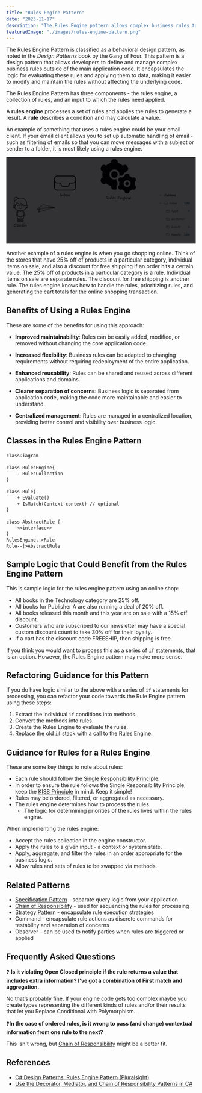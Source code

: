 ```yaml
---
title: "Rules Engine Pattern"
date: "2023-11-17"
description: "The Rules Engine pattern allows complex business rules to be defined, managed, and applied outside of the main application code."
featuredImage: "./images/rules-engine-pattern.png"
---
```

The Rules Engine Pattern is classified as a behavioral design pattern, as noted in the _Design Patterns_ book by the Gang of Four. This pattern is a design pattern that allows developers to define and manage complex business rules outside of the main application code. It encapsulates the logic for evaluating these rules and applying them to data, making it easier to modify and maintain the rules without affecting the underlying code.

The Rules Engine Pattern has three components - the rules engine, a collection of rules, and an input to which the rules need applied. 

A **rules engine** processes a set of rules and applies the rules to generate a result. A **rule** describes a condition and may calculate a value.

An example of something that uses a rules engine could be your email client. If your email client allows you to set up automatic handling of email - such as filtering of emails so that you can move messages with a subject or sender to a folder, it is most likely using a rules engine.

![Animated version of the Rules Engine pattern - where your cousin sends you an email message, which goes to your Inbox. From the Inbox, the message gets sent to a Rules Engine for processing. The Rules Engine sees a rule that messages from your cousin go to a Family folder. The message ends up in the Family folder under Inbox.](images/rules-engine-in-action-animated.gif)

Another example of a rules engine is when you go shopping online. Think of the stores that have 25% off of products in a particular category, individual items on sale, and also a discount for free shipping if an order hits a certain value. The 25% off of products in a particular category is a rule. Individual items on sale are separate rules. The discount for free shipping is another rule. The rules engine knows how to handle the rules, prioritizing rules, and generating the cart totals for the online shopping transaction.

## Benefits of Using a Rules Engine

These are some of the benefits for using this approach:

- **Improved maintainability**: Rules can be easily added, modified, or removed without changing the core application code.

- **Increased flexibility**: Business rules can be adapted to changing requirements without requiring redeployment of the entire application.

- **Enhanced reusability**: Rules can be shared and reused across different applications and domains.

- **Clearer separation of concerns**: Business logic is separated from application code, making the code more maintainable and easier to understand.

- **Centralized management**: Rules are managed in a centralized location, providing better control and visibility over business logic.

## Classes in the Rules Engine Pattern

```mermaid
classDiagram

class RulesEngine{
    - RulesCollection
}

class Rule{
    + Evaluate()
    + IsMatch(Context context) // optional
}

class AbstractRule {  
    <<interface>>  
}
RulesEngine..>Rule
Rule--|>AbstractRule
```

## Sample Logic that Could Benefit from the Rules Engine Pattern

This is sample logic for the rules engine pattern using an online shop:

- All books in the Technology category are 25% off.
- All books for Publisher A are also running a deal of 20% off.
- All books released this month and this year are on sale with a 15% off discount.
- Customers who are subscribed to our newsletter may have a special custom discount count to take 30% off for their loyalty.
- If a cart has the discount code FREESHIP, then shipping is free.

If you think you would want to process this as a series of `if` statements, that is an option. However, the Rules Engine pattern may make more sense.

## Refactoring Guidance for this Pattern

If you do have logic similar to the above with a series of `if` statements for processing, you can refactor your code towards the Rule Engine pattern using these steps:

1. Extract the individual `if` conditions into methods.
2. Convert the methods into rules.
3. Create the Rules Engine to evaluate the rules.
4. Replace the old `if` stack with a call to the Rules Engine.

## Guidance for Rules for a Rules Engine

These are some key things to note about rules:

- Each rule should follow the [Single Responsibility Principle](/principles/single-responsibility-principle).
- In order to ensure the rule follows the Single Responsibility Principle, keep the [KISS Principle](/principles/keep-it-simple) in mind. Keep it simple!
- Rules may be ordered, filtered, or aggregated as necessary.
- The rules engine determines how to process the rules.
  - The logic for determining priorities of the rules lives within the rules engine.

When implementing the rules engine:

- Accept the rules collection in the engine constructor.
- Apply the rules to a given input - a context or system state.
- Apply, aggregate, and filter the rules in an order appropriate for the business logic.
- Allow rules and sets of rules to be swapped via methods.

## Related Patterns

- [Specification Pattern](/design-patterns/specification-pattern) - separate query logic from your application
- [Chain of Responsibility](/design-patterns/chain-of-responsibility-pattern) - used for sequencing the rules for processing
- [Strategy Pattern](/design-patterns/strategy-pattern) - encapsulate rule execution strategies
- Command - encapsulate rule actions as discrete commands for testability and separation of concerns
- Observer - can be used to notify parties when rules are triggered or applied

## Frequently Asked Questions

❓ **Is it violating Open Closed principle if the rule returns a value that includes extra information? I've got a combination of First match and aggregation.**

No that’s probably fine. If your engine code gets too complex maybe you create types representing the different kinds of rules and/or their results that let you Replace Conditional with Polymorphism.

❓**In the case of ordered rules, is it wrong to pass (and change) contextual information from one rule to the next?**

This isn't wrong, but [Chain of Responsibility](/design-patterns/chain-of-responsibility-pattern) might be a better fit.

## References

- [C# Design Patterns: Rules Engine Pattern (Pluralsight)](https://www.pluralsight.com/courses/c-sharp-design-patterns-rules-pattern)
- [Use the Decorator, Mediator, and Chain of Responsibility Patterns in C#](https://www.youtube.com/watch?v=eSQHpfaYspw)